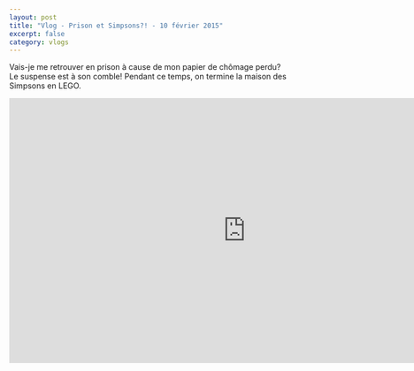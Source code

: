```yaml
---
layout: post
title: "Vlog - Prison et Simpsons?! - 10 février 2015"
excerpt: false
category: vlogs
---
```


Vais-je me retrouver en prison à cause de mon papier de chômage perdu? Le suspense est à son comble! Pendant ce temps, on termine la maison des Simpsons en LEGO.

<iframe width="853" height="480" src="https://www.youtube.com/embed/yhNNOtWrE80" frameborder="0" allowfullscreen></iframe>
